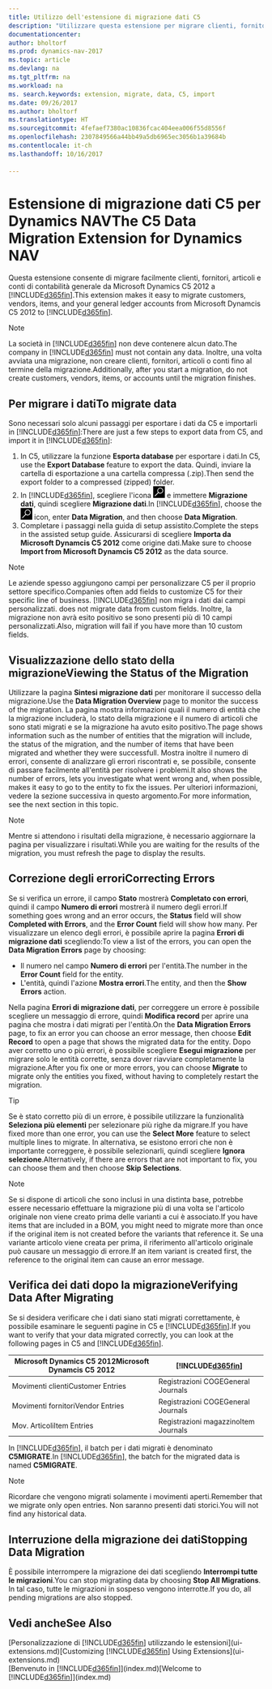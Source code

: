 ```yaml
---
title: Utilizzo dell'estensione di migrazione dati C5
description: "Utilizzare questa estensione per migrare clienti, fornitori, articoli e conti di contabilità generale da Microsoft Dynamics C5 2012 a Dynamics NAV."
documentationcenter: 
author: bholtorf
ms.prod: dynamics-nav-2017
ms.topic: article
ms.devlang: na
ms.tgt_pltfrm: na
ms.workload: na
ms. search.keywords: extension, migrate, data, C5, import
ms.date: 09/26/2017
ms.author: bholtorf
ms.translationtype: HT
ms.sourcegitcommit: 4fefaef7380ac10836fcac404eea006f55d8556f
ms.openlocfilehash: 2307849566a44bb49a5db6965ec3056b1a39684b
ms.contentlocale: it-ch
ms.lasthandoff: 10/16/2017

---
```


# <a name="the-c5-data-migration-extension-for-dynamics-nav"></a><span data-ttu-id="0d13d-103">Estensione di migrazione dati C5 per Dynamics NAV</span><span class="sxs-lookup"><span data-stu-id="0d13d-103">The C5 Data Migration Extension for Dynamics NAV</span></span>
<span data-ttu-id="0d13d-104">Questa estensione consente di migrare facilmente clienti, fornitori, articoli e conti di contabilità generale da Microsoft Dynamics C5 2012 a [!INCLUDE[d365fin](includes/d365fin_md.md)].</span><span class="sxs-lookup"><span data-stu-id="0d13d-104">This extension makes it easy to migrate customers, vendors, items, and your general ledger accounts from Microsoft Dynamcis C5 2012 to [!INCLUDE[d365fin](includes/d365fin_md.md)].</span></span> 

> [!Note] 
> <span data-ttu-id="0d13d-105">La società in [!INCLUDE[d365fin](includes/d365fin_md.md)] non deve contenere alcun dato.</span><span class="sxs-lookup"><span data-stu-id="0d13d-105">The company in [!INCLUDE[d365fin](includes/d365fin_md.md)] must not contain any data.</span></span> <span data-ttu-id="0d13d-106">Inoltre, una volta avviata una migrazione, non creare clienti, fornitori, articoli o conti fino al termine della migrazione.</span><span class="sxs-lookup"><span data-stu-id="0d13d-106">Additionally, after you start a migration, do not create customers, vendors, items, or accounts until the migration finishes.</span></span>

## <a name="to-migrate-data"></a><span data-ttu-id="0d13d-107">Per migrare i dati</span><span class="sxs-lookup"><span data-stu-id="0d13d-107">To migrate data</span></span>
<span data-ttu-id="0d13d-108">Sono necessari solo alcuni passaggi per esportare i dati da C5 e importarli in [!INCLUDE[d365fin](includes/d365fin_md.md)]:</span><span class="sxs-lookup"><span data-stu-id="0d13d-108">There are just a few steps to export data from C5, and import it in [!INCLUDE[d365fin](includes/d365fin_md.md)]:</span></span> 

1. <span data-ttu-id="0d13d-109">In C5, utilizzare la funzione **Esporta database** per esportare i dati.</span><span class="sxs-lookup"><span data-stu-id="0d13d-109">In C5, use the **Export Database** feature to export the data.</span></span> <span data-ttu-id="0d13d-110">Quindi, inviare la cartella di esportazione a una cartella compressa (.zip).</span><span class="sxs-lookup"><span data-stu-id="0d13d-110">Then send the export folder to a compressed (zipped) folder.</span></span>  
2. <span data-ttu-id="0d13d-111">In [!INCLUDE[d365fin](includes/d365fin_md.md)], scegliere l'icona ![Cerca pagina o report](media/ui-search/search_small.png "Icona Cerca pagina o report") e immettere **Migrazione dati**, quindi scegliere **Migrazione dati**.</span><span class="sxs-lookup"><span data-stu-id="0d13d-111">In [!INCLUDE[d365fin](includes/d365fin_md.md)], choose the ![Search for Page or Report](media/ui-search/search_small.png "Search for Page or Report icon") icon, enter **Data Migration**, and then choose **Data Migration**.</span></span>
3. <span data-ttu-id="0d13d-112">Completare i passaggi nella guida di setup assistito.</span><span class="sxs-lookup"><span data-stu-id="0d13d-112">Complete the steps in the assisted setup guide.</span></span> <span data-ttu-id="0d13d-113">Assicurarsi di scegliere **Importa da Microsoft Dynamcis C5 2012** come origine dati.</span><span class="sxs-lookup"><span data-stu-id="0d13d-113">Make sure to choose **Import from Microsoft Dynamcis C5 2012** as the data source.</span></span>  

> [!Note] 
> <span data-ttu-id="0d13d-114">Le aziende spesso aggiungono campi per personalizzare C5 per il proprio settore specifico.</span><span class="sxs-lookup"><span data-stu-id="0d13d-114">Companies often add fields to customize C5 for their specific line of business.</span></span> [!INCLUDE[d365fin](includes/d365fin_md.md)]<span data-ttu-id="0d13d-115"> non migra i dati dai campi personalizzati.</span><span class="sxs-lookup"><span data-stu-id="0d13d-115"> does not migrate data from custom fields.</span></span> <span data-ttu-id="0d13d-116">Inoltre, la migrazione non avrà esito positivo se sono presenti più di 10 campi personalizzati.</span><span class="sxs-lookup"><span data-stu-id="0d13d-116">Also, migration will fail if you have more than 10 custom fields.</span></span> 

## <a name="viewing-the-status-of-the-migration"></a><span data-ttu-id="0d13d-117">Visualizzazione dello stato della migrazione</span><span class="sxs-lookup"><span data-stu-id="0d13d-117">Viewing the Status of the Migration</span></span>
<span data-ttu-id="0d13d-118">Utilizzare la pagina **Sintesi migrazione dati** per monitorare il successo della migrazione.</span><span class="sxs-lookup"><span data-stu-id="0d13d-118">Use the **Data Migration Overview** page to monitor the success of the migration.</span></span> <span data-ttu-id="0d13d-119">La pagina mostra informazioni quali il numero di entità che la migrazione includerà, lo stato della migrazione e il numero di articoli che sono stati migrati e se la migrazione ha avuto esito positivo.</span><span class="sxs-lookup"><span data-stu-id="0d13d-119">The page shows information such as the number of entities that the migration will include, the status of the migration, and the number of items that have been migrated and whether they were successfull.</span></span> <span data-ttu-id="0d13d-120">Mostra inoltre il numero di errori, consente di analizzare gli errori riscontrati e, se possibile, consente di passare facilmente all'entità per risolvere i problemi.</span><span class="sxs-lookup"><span data-stu-id="0d13d-120">It also shows the number of errors, lets you investigate what went wrong and, when possible, makes it easy to go to the entity to fix the issues.</span></span> <span data-ttu-id="0d13d-121">Per ulteriori informazioni, vedere la sezione successiva in questo argomento.</span><span class="sxs-lookup"><span data-stu-id="0d13d-121">For more information, see the next section in this topic.</span></span> 

> [!Note] 
> <span data-ttu-id="0d13d-122">Mentre si attendono i risultati della migrazione, è necessario aggiornare la pagina per visualizzare i risultati.</span><span class="sxs-lookup"><span data-stu-id="0d13d-122">While you are waiting for the results of the migration, you must refresh the page to display the results.</span></span>

## <a name="correcting-errors"></a><span data-ttu-id="0d13d-123">Correzione degli errori</span><span class="sxs-lookup"><span data-stu-id="0d13d-123">Correcting Errors</span></span>
<span data-ttu-id="0d13d-124">Se si verifica un errore, il campo **Stato** mostrerà **Completato con errori**, quindi il campo **Numero di errori** mostrerà il numero degli errori.</span><span class="sxs-lookup"><span data-stu-id="0d13d-124">If something goes wrong and an error occurs, the **Status** field will show **Completed with Errors**, and the **Error Count** field will show how many.</span></span> <span data-ttu-id="0d13d-125">Per visualizzare un elenco degli errori, è possibile aprire la pagina **Errori di migrazione dati** scegliendo:</span><span class="sxs-lookup"><span data-stu-id="0d13d-125">To view a list of the errors, you can open the **Data Migration Errors** page by choosing:</span></span>

* <span data-ttu-id="0d13d-126">Il numero nel campo **Numero di errori** per l'entità.</span><span class="sxs-lookup"><span data-stu-id="0d13d-126">The number in the **Error Count** field for the entity.</span></span> 
* <span data-ttu-id="0d13d-127">L'entità, quindi l'azione **Mostra errori**.</span><span class="sxs-lookup"><span data-stu-id="0d13d-127">The entity, and then the **Show Errors** action.</span></span> 

<span data-ttu-id="0d13d-128">Nella pagina **Errori di migrazione dati**, per correggere un errore è possibile scegliere un messaggio di errore, quindi **Modifica record** per aprire una pagina che mostra i dati migrati per l'entità.</span><span class="sxs-lookup"><span data-stu-id="0d13d-128">On the **Data Migration Errors** page, to fix an error you can choose an error message, then choose **Edit Record** to open a page that shows the migrated data for the entity.</span></span> <span data-ttu-id="0d13d-129">Dopo aver corretto uno o più errori, è possibile scegliere **Esegui migrazione** per migrare solo le entità corrette, senza dover riavviare completamente la migrazione.</span><span class="sxs-lookup"><span data-stu-id="0d13d-129">After you fix one or more errors, you can choose **Migrate** to migrate only the entities you fixed, without having to completely restart the migration.</span></span>  

> [!Tip]
> <span data-ttu-id="0d13d-130">Se è stato corretto più di un errore, è possibile utilizzare la funzionalità **Seleziona più elementi** per selezionare più righe da migrare.</span><span class="sxs-lookup"><span data-stu-id="0d13d-130">If you have fixed more than one error, you can use the **Select More** feature to select multiple lines to migrate.</span></span> <span data-ttu-id="0d13d-131">In alternativa, se esistono errori che non è importante correggere, è possibile selezionarli, quindi scegliere **Ignora selezione**.</span><span class="sxs-lookup"><span data-stu-id="0d13d-131">Alternatively, if there are errors that are not important to fix, you can choose them and then choose **Skip Selections**.</span></span>

> [!Note]
> <span data-ttu-id="0d13d-132">Se si dispone di articoli che sono inclusi in una distinta base, potrebbe essere necessario effettuare la migrazione più di una volta se l'articolo originale non viene creato prima delle varianti a cui è associato.</span><span class="sxs-lookup"><span data-stu-id="0d13d-132">If you have items that are included in a BOM, you might need to migrate more than once if the original item is not created before the variants that reference it.</span></span> <span data-ttu-id="0d13d-133">Se una variante articolo viene creata per prima, il riferimento all'articolo originale può causare un messaggio di errore.</span><span class="sxs-lookup"><span data-stu-id="0d13d-133">If an item variant is created first, the reference to the original item can cause an error message.</span></span>  

## <a name="verifying-data-after-migrating"></a><span data-ttu-id="0d13d-134">Verifica dei dati dopo la migrazione</span><span class="sxs-lookup"><span data-stu-id="0d13d-134">Verifying Data After Migrating</span></span> 
<span data-ttu-id="0d13d-135">Se si desidera verificare che i dati siano stati migrati correttamente, è possibile esaminare le seguenti pagine in C5 e [!INCLUDE[d365fin](includes/d365fin_md.md)].</span><span class="sxs-lookup"><span data-stu-id="0d13d-135">If you want to verify that your data migrated correctly, you can look at the following pages in C5 and [!INCLUDE[d365fin](includes/d365fin_md.md)].</span></span>

|<span data-ttu-id="0d13d-136">Microsoft Dynamics C5 2012</span><span class="sxs-lookup"><span data-stu-id="0d13d-136">Microsoft Dynamcis C5 2012</span></span> | [!INCLUDE[d365fin](includes/d365fin_md.md)]|
|-----|-----|
|<span data-ttu-id="0d13d-137">Movimenti clienti</span><span class="sxs-lookup"><span data-stu-id="0d13d-137">Customer Entries</span></span>| <span data-ttu-id="0d13d-138">Registrazioni COGE</span><span class="sxs-lookup"><span data-stu-id="0d13d-138">General Journals</span></span>|
|<span data-ttu-id="0d13d-139">Movimenti fornitori</span><span class="sxs-lookup"><span data-stu-id="0d13d-139">Vendor Entries</span></span>| <span data-ttu-id="0d13d-140">Registrazioni COGE</span><span class="sxs-lookup"><span data-stu-id="0d13d-140">General Journals</span></span>|
|<span data-ttu-id="0d13d-141">Mov. Articoli</span><span class="sxs-lookup"><span data-stu-id="0d13d-141">Item Entries</span></span>| <span data-ttu-id="0d13d-142">Registrazioni magazzino</span><span class="sxs-lookup"><span data-stu-id="0d13d-142">Item Journals</span></span>|

<span data-ttu-id="0d13d-143">In [!INCLUDE[d365fin](includes/d365fin_md.md)], il batch per i dati migrati è denominato **C5MIGRATE**.</span><span class="sxs-lookup"><span data-stu-id="0d13d-143">In [!INCLUDE[d365fin](includes/d365fin_md.md)], the batch for the migrated data is named **C5MIGRATE**.</span></span> 

> [!Note]
> <span data-ttu-id="0d13d-144">Ricordare che vengono migrati solamente i movimenti aperti.</span><span class="sxs-lookup"><span data-stu-id="0d13d-144">Remember that we migrate only open entries.</span></span> <span data-ttu-id="0d13d-145">Non saranno presenti dati storici.</span><span class="sxs-lookup"><span data-stu-id="0d13d-145">You will not find any historical data.</span></span>

## <a name="stopping-data-migration"></a><span data-ttu-id="0d13d-146">Interruzione della migrazione dei dati</span><span class="sxs-lookup"><span data-stu-id="0d13d-146">Stopping Data Migration</span></span>
<span data-ttu-id="0d13d-147">È possibile interrompere la migrazione dei dati scegliendo **Interrompi tutte le migrazioni**.</span><span class="sxs-lookup"><span data-stu-id="0d13d-147">You can stop migrating data by choosing **Stop All Migrations**.</span></span> <span data-ttu-id="0d13d-148">In tal caso, tutte le migrazioni in sospeso vengono interrotte.</span><span class="sxs-lookup"><span data-stu-id="0d13d-148">If you do, all pending migrations are also stopped.</span></span>

## <a name="see-also"></a><span data-ttu-id="0d13d-149">Vedi anche</span><span class="sxs-lookup"><span data-stu-id="0d13d-149">See Also</span></span>
<span data-ttu-id="0d13d-150">[Personalizzazione di [!INCLUDE[d365fin](includes/d365fin_md.md)] utilizzando le estensioni](ui-extensions.md)</span><span class="sxs-lookup"><span data-stu-id="0d13d-150">[Customizing [!INCLUDE[d365fin](includes/d365fin_md.md)] Using Extensions](ui-extensions.md)</span></span>  
<span data-ttu-id="0d13d-151">[Benvenuto in [!INCLUDE[d365fin](includes/d365fin_md.md)]](index.md)</span><span class="sxs-lookup"><span data-stu-id="0d13d-151">[Welcome to [!INCLUDE[d365fin](includes/d365fin_md.md)]](index.md)</span></span>  

